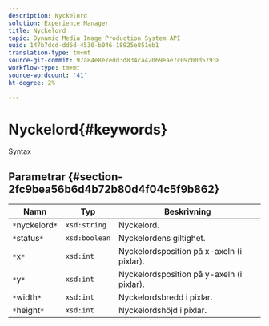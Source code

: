 ```yaml
---
description: Nyckelord
solution: Experience Manager
title: Nyckelord
topic: Dynamic Media Image Production System API
uuid: 147b7dcd-dd6d-4530-b046-18925e851eb1
translation-type: tm+mt
source-git-commit: 97a84e8e7edd3d834ca42069eae7c09c00d57938
workflow-type: tm+mt
source-wordcount: '41'
ht-degree: 2%

---
```



# Nyckelord{#keywords}

Syntax

## Parametrar {#section-2fc9bea56b6d4b72b80d4f04c5f9b862}

| Namn | Typ | Beskrivning |
|---|---|---|
| `*`nyckelord`*` | `xsd:string` | Nyckelord. |
| `*`status`*` | `xsd:boolean` | Nyckelordens giltighet. |
| `*`x`*` | `xsd:int` | Nyckelordsposition på x-axeln (i pixlar). |
| `*`y`*` | `xsd:int` | Nyckelordsposition på y-axeln (i pixlar). |
| `*`width`*` | `xsd:int` | Nyckelordsbredd i pixlar. |
| `*`height`*` | `xsd:int` | Nyckelordshöjd i pixlar. |


